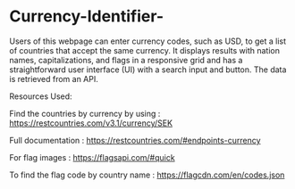 # Currency-Identifier-
Users of this webpage can enter currency codes, such as USD, to get a list of countries that accept the same currency. It displays results with nation names, capitalizations, and flags in a responsive grid and has a straightforward user interface (UI) with a search input and button. The data is retrieved from an API.

Resources Used:

Find the countries by currency by using : 
https://restcountries.com/v3.1/currency/SEK


Full documentation : 
https://restcountries.com/#endpoints-currency


For flag images : 
https://flagsapi.com/#quick


To find the flag code by country name : 
https://flagcdn.com/en/codes.json
